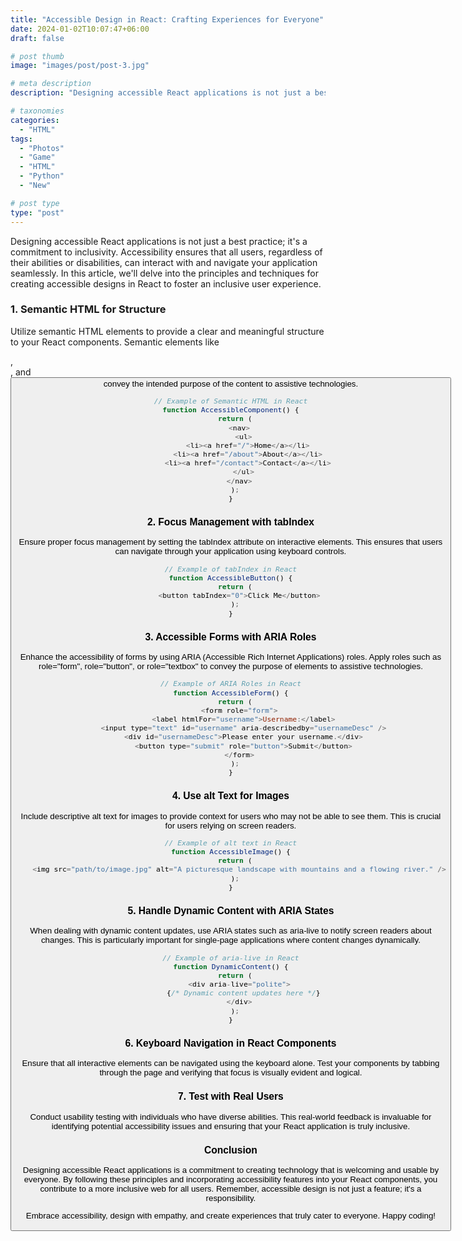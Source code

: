 ```yaml
---
title: "Accessible Design in React: Crafting Experiences for Everyone"
date: 2024-01-02T10:07:47+06:00
draft: false

# post thumb
image: "images/post/post-3.jpg"

# meta description
description: "Designing accessible React applications is not just a best practice; it's a commitment to inclusivity. Accessibility ensures that all users, regardless of their abilities or disabilities, can interact with and navigate your application seamlessly. In this article, we'll delve into the principles and techniques for creating accessible designs in React to foster an inclusive user experience."

# taxonomies
categories: 
  - "HTML"
tags:
  - "Photos"
  - "Game"
  - "HTML"
  - "Python"
  - "New"

# post type
type: "post"
---
```



Designing accessible React applications is not just a best practice; it's a commitment to inclusivity. Accessibility ensures that all users, regardless of their abilities or disabilities, can interact with and navigate your application seamlessly. In this article, we'll delve into the principles and techniques for creating accessible designs in React to foster an inclusive user experience.

### 1. Semantic HTML for Structure
Utilize semantic HTML elements to provide a clear and meaningful structure to your React components. Semantic elements like <nav>, <article>, and <button> convey the intended purpose of the content to assistive technologies.


```javascript
// Example of Semantic HTML in React
function AccessibleComponent() {
  return (
    <nav>
      <ul>
        <li><a href="/">Home</a></li>
        <li><a href="/about">About</a></li>
        <li><a href="/contact">Contact</a></li>
      </ul>
    </nav>
  );
}
```

### 2. Focus Management with tabIndex
Ensure proper focus management by setting the tabIndex attribute on interactive elements. This ensures that users can navigate through your application using keyboard controls.

```javascript
// Example of tabIndex in React
function AccessibleButton() {
  return (
    <button tabIndex="0">Click Me</button>
  );
}

```

### 3. Accessible Forms with ARIA Roles
Enhance the accessibility of forms by using ARIA (Accessible Rich Internet Applications) roles. Apply roles such as role="form", role="button", or role="textbox" to convey the purpose of elements to assistive technologies.

```javascript
// Example of ARIA Roles in React
function AccessibleForm() {
  return (
    <form role="form">
      <label htmlFor="username">Username:</label>
      <input type="text" id="username" aria-describedby="usernameDesc" />
      <div id="usernameDesc">Please enter your username.</div>
      <button type="submit" role="button">Submit</button>
    </form>
  );
}

```

### 4. Use alt Text for Images
Include descriptive alt text for images to provide context for users who may not be able to see them. This is crucial for users relying on screen readers.

```javascript
// Example of alt text in React
function AccessibleImage() {
  return (
    <img src="path/to/image.jpg" alt="A picturesque landscape with mountains and a flowing river." />
  );
}

```

### 5. Handle Dynamic Content with ARIA States
When dealing with dynamic content updates, use ARIA states such as aria-live to notify screen readers about changes. This is particularly important for single-page applications where content changes dynamically.

```javascript
// Example of aria-live in React
function DynamicContent() {
  return (
    <div aria-live="polite">
      {/* Dynamic content updates here */}
    </div>
  );
}
```

### 6. Keyboard Navigation in React Components
Ensure that all interactive elements can be navigated using the keyboard alone. Test your components by tabbing through the page and verifying that focus is visually evident and logical.

### 7. Test with Real Users
Conduct usability testing with individuals who have diverse abilities. This real-world feedback is invaluable for identifying potential accessibility issues and ensuring that your React application is truly inclusive.

### Conclusion
Designing accessible React applications is a commitment to creating technology that is welcoming and usable by everyone. By following these principles and incorporating accessibility features into your React components, you contribute to a more inclusive web for all users. Remember, accessible design is not just a feature; it's a responsibility.

Embrace accessibility, design with empathy, and create experiences that truly cater to everyone. Happy coding!